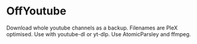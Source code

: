 # OffYoutube
Download whole youtube channels as a backup. Filenames are PleX optimised.
Use with youtube-dl or yt-dlp.
Use AtomicParsley and ffmpeg.
